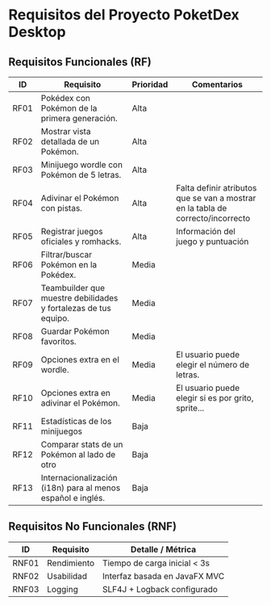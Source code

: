 # Requisitos del Proyecto PoketDex Desktop

## Requisitos Funcionales (RF)

| ID   | Requisito                                                       | Prioridad | Comentarios                                                                     |
|------|-----------------------------------------------------------------|-----------|---------------------------------------------------------------------------------|
| RF01 | Pokédex con Pokémon de la primera generación.                   | Alta      |                                                                                 |
| RF02 | Mostrar vista detallada de un Pokémon.                          | Alta      |                                                                                 |
| RF03 | Minijuego wordle con Pokémon de 5 letras.                       | Alta      |                                                                                 |
| RF04 | Adivinar el Pokémon con pistas.                                 | Alta      | Falta definir atributos que se van a mostrar en la tabla de correcto/incorrecto |
| RF05 | Registrar juegos oficiales y romhacks.                          | Alta      | Información del juego y puntuación                                              |
| RF06 | Filtrar/buscar Pokémon en la Pokédex.                           | Media     |                                                                                 |
| RF07 | Teambuilder que muestre debilidades y fortalezas de tus equipo. | Media     |                                                                                 | 
| RF08 | Guardar Pokémon favoritos.                                      | Media     |                                                                                 |
| RF09 | Opciones extra en el wordle.                                    | Media     | El usuario puede elegir el número de letras.                                    |
| RF10 | Opciones extra en adivinar el Pokémon.                          | Media     | El usuario puede elegir si es por grito, sprite...                              |
| RF11 | Estadísticas de los minijuegos                                  | Baja      |                                                                                 |
| RF12 | Comparar stats de un Pokémon al lado de otro                    | Baja      |                                                                                 |
| RF13 | Internacionalización (i18n) para al menos español e inglés.     | Baja      |                                                                                 |

## Requisitos No Funcionales (RNF)

| ID    | Requisito                                                         | Detalle / Métrica                  |
|-------|-------------------------------------------------------------------|------------------------------------|
| RNF01 | Rendimiento                                                       | Tiempo de carga inicial < 3s       |
| RNF02 | Usabilidad                                                        | Interfaz basada en JavaFX MVC      |
| RNF03 | Logging                                                           | SLF4J + Logback configurado        |